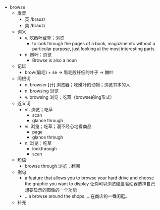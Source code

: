 - browse
  - 发音
    - 英 /brauz/
    - 美 /braʊz/
  - 词义
    - v. 吃嫩叶或草；浏览
      - to look through the pages of a book, magazine etc without a particular purpose, just looking at the most interesting parts
    - n. 嫩叶；浏览
      - Browse is also a noun
  - 记忆
    - brow(眉毛) + se → 眉毛般纤细的叶子 → 嫩叶
  - 同根词
    - n. browser [计] 浏览器；吃嫩叶的动物；浏览书本的人
    - n. browsing 浏览
    - v. browsing 浏览；吃草（browse的ing形式）
  - 近义词
    - vt. 浏览；吃草
      - scan
      - glance through
    - vi. 浏览；吃草；漫不经心地看商品
      - page
      - glance through
    - n. 浏览；吃草
      - lookthrough
      - scan
  - 短语
    - browse through 浏览；翻阅
  - 例句
    - a feature that allows you to browse your hard drive and choose the graphic you want to display 让你可以浏览硬盘驱动器选择自己想要显示的图像的一个功能
    - ...a browse around the shops. …在商店的一番闲逛。
  - 补充